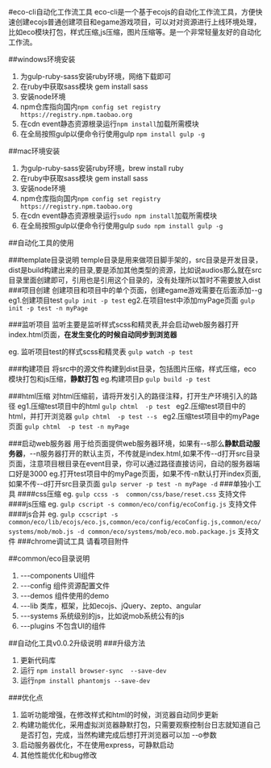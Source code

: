 #eco-cli自动化工作流工具
eco-cli是一个基于ecojs的自动化工作流工具，方便快速创建ecojs普通创建项目和egame游戏项目，可以对对资源进行上线环境处理，比如eco模块打包，样式压缩,js压缩，图片压缩等。是一个非常轻量友好的自动化工作流。

##windows环境安装
1. 为gulp-ruby-sass安装ruby环境，网络下载即可 
2. 在ruby中获取sass模块 gem install sass
3. 安装node环境
4. npm仓库指向国内`npm config set registry https://registry.npm.taobao.org`
4. 在cdn event静态资源根录运行`npm install`加载所需模块
5. 在全局按照gulp以便命令行使用gulp `npm install gulp -g`

##mac环境安装
   
1. 为gulp-ruby-sass安装ruby环境，brew install ruby 
2. 在ruby中获取sass模块 gem install sass
3. 安装node环境 
4. npm仓库指向国内`npm config set registry https://registry.npm.taobao.org`
5. 在cdn event静态资源根录运行`sudo npm install`加载所需模块
6. 在全局按照gulp以便命令行使用gulp `sudo npm install gulp -g`

##自动化工具的使用
 
###template目录说明
temple目录是用来做项目脚手架的，src目录是开发目录，dist是build构建出来的目录,要是添加其他类型的资源，比如说audios那么就在src目录里面创建即可，引用也是引用这个目录的，没有处理所以暂时不需要放入dist
###项目创建
创建项目和项目中的单个页面，创建egame游戏需要在后面添加--g
 eg1.创建项目test
 `gulp init -p test`
 eg2.在项目test中添加myPage页面
 `gulp init -p test -n myPage`
 
 
###监听项目
监听主要是监听样式scss和精灵表,并会启动web服务器打开index.html页面，**在发生变化的时候自动同步到浏览器**
 
 eg. 监听项目test的样式scss和精灵表
 `gulp watch -p test`
 
###构建项目
将src中的源文件构建到dist目录，包括图片压缩，样式压缩，eco模块打包和js压缩，**静默打包**
 eg.构建项目p
 `gulp build -p test`
 
 
###html压缩
对html压缩前，请将开发引入的路径注释，打开生产环境引入的路径
eg1.压缩test项目中的html
`gulp chtml  -p test `
eg2.压缩test项目中的html，并打开浏览器
`gulp chtml  -p test --s `
eg2.压缩test项目中的myPage页面
`gulp chtml  -p test -n myPage`

###启动web服务器
用于给页面提供web服务器环境，如果有--s那么**静默启动服务器**，--n服务器打开的默认主页，不传就是index.html,如果不传--d打开src目录页面，注意项目根目录在event目录，你可以通过路径直接访问，自动的服务器端口好是3000
eg.打开test项目中的myPage页面，如果不传-n默认打开index页面,如果不传--d打开src目录页面
` gulp server -p test -n myPage -d `
###单独小工具
####css压缩
eg. `gulp ccss -s  common/css/base/reset.css` 支持文件
####js压缩
eg. `gulp cscript -s common/eco/config/ecoConfig.js` 支持文件
####js合并
eg. `gulp ccscript -s common/eco/lib/ecojs/eco.js,common/eco/config/ecoConfig.js,common/eco/systems/mob/mob.js -d common/eco/systems/mob/eco.mob.package.js` 支持文件
###chrome调试工具
请看项目附件

##common/eco目录说明
1. ---components UI组件
2. ---config     组件资源配置文件
3. ---demos      组件使用的demo
4. ---lib        类库，框架，比如ecojs、jQuery、zepto、angular
5. ---systems    系统级别的js，比如说mob系统公有的js
6. ---plugins    不包含UI的组件

 
##自动化工具v0.0.2升级说明
###升级方法
1. 更新代码库
2. 运行 `npm install browser-sync  --save-dev`
3. 运行`npm install phantomjs --save-dev`

 
###优化点
1. 监听功能增强，在修改样式和html的时候，浏览器自动同步更新
2. 构建功能优化，采用虚拟浏览器静默打包，只需要观察控制台日志就知道自己是否打包，完成，当然构建完成后想打开浏览器可以加 --o参数
3. 启动服务器优化，不在使用express，可静默启动
4. 其他性能优化和bug修改